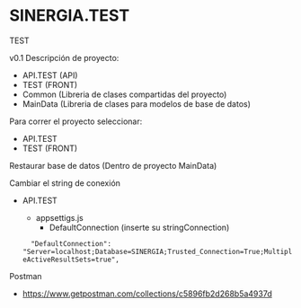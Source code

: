 # SINERGIA.TEST
TEST

v0.1
Descripción de proyecto:
- API.TEST (API)
- TEST (FRONT)
- Common (Libreria de clases compartidas del proyecto)
- MainData (Libreria de clases para modelos de base de datos)

Para correr el proyecto seleccionar:
- API.TEST
- TEST (FRONT)

Restaurar base de datos (Dentro de proyecto MainData)

Cambiar el string de conexión
- API.TEST
  - appsettigs.js
    - DefaultConnection (inserte su stringConnection)
  
  <code>
    "DefaultConnection": "Server=localhost;Database=SINERGIA;Trusted_Connection=True;MultipleActiveResultSets=true",
  </code>
  
Postman
- https://www.getpostman.com/collections/c5896fb2d268b5a4937d  
  
